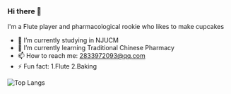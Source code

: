 ### Hi there 👋

I'm a Flute player and pharmacological rookie who likes to make cupcakes

- 🔭 I’m currently studying in NJUCM
- 🌱 I’m currently learning Traditional Chinese Pharmacy
- 📫 How to reach me: 2833972093@qq.com
- ⚡ Fun fact: 1.Flute 2.Baking 

![Top Langs](https://github-readme-stats.vercel.app/api/top-langs/?username=你的Github用户名&layout=compact&theme=tokyonight)

